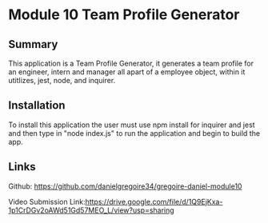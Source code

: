 # Module 10 Team Profile Generator 

## Summary 
This application is a Team Profile Generator, it generates a team profile for an engineer, intern and manager all apart of a employee object, within it utitlizes, jest, node, and inquirer. 

## Installation 
To install this application the user must use npm install for inquirer and jest and then type in "node index.js" to run the application and begin to build the app.

## Links 
Github: https://github.com/danielgregoire34/gregoire-daniel-module10

Video Submission Link:https://drive.google.com/file/d/1Q9EjKxa-1p1CrDGv2oAWd51Gd57MEO_L/view?usp=sharing